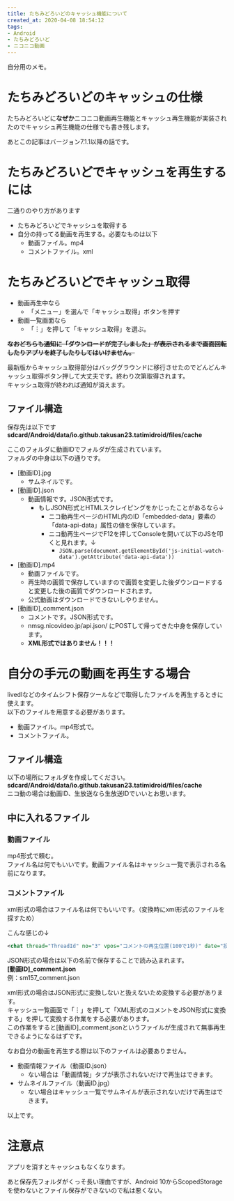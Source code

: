 ```yaml
---
title: たちみどろいどのキャッシュ機能について
created_at: 2020-04-08 18:54:12
tags:
- Android
- たちみどろいど
- ニコニコ動画
---
```


自分用のメモ。

# たちみどろいどのキャッシュの仕様
たちみどろいどに**なぜか**ニコニコ動画再生機能とキャッシュ再生機能が実装されたのでキャッシュ再生機能の仕様でも書き残します。

あとこの記事はバージョン7.1.1以降の話です。

# たちみどろいどでキャッシュを再生するには
二通りのやり方があります
- たちみどろいどでキャッシュを取得する
- 自分の持ってる動画を再生する。必要なものは以下
    - 動画ファイル。mp4
    - コメントファイル。xml

# たちみどろいどでキャッシュ取得
- 動画再生中なら
    - 「メニュー」を選んで「キャッシュ取得」ボタンを押す
- 動画一覧画面なら
    - 「︙」を押して「キャッシュ取得」を選ぶ。

~~**なおどちらも通知に「ダウンロードが完了しました」が表示されるまで画面回転したりアプリを終了したりしてはいけません。**~~

最新版からキャッシュ取得部分はバッググラウンドに移行させたのでどんどんキャッシュ取得ボタン押して大丈夫です。終わり次第取得されます。  
キャッシュ取得が終われば通知が消えます。

## ファイル構造
保存先は以下です
**sdcard/Android/data/io.github.takusan23.tatimidroid/files/cache**

ここのフォルダに動画IDでフォルダが生成されています。  
フォルダの中身は以下の通りです。

- [動画ID].jpg
    - サムネイルです。
- [動画ID].json
    - 動画情報です。JSON形式です。
        - もしJSON形式とHTMLスクレイピングをかじったことがあるなら↓
            - ニコ動再生ページのHTML内のID「embedded-data」要素の「data-api-data」属性の値を保存しています。
            - ニコ動再生ページでF12を押してConsoleを開いて以下のJSを叩くと見れます。↓
                - ```JSON.parse(document.getElementById('js-initial-watch-data').getAttribute('data-api-data'))```
- [動画ID].mp4
    - 動画ファイルです。
    - 再生時の画質で保存していますので画質を変更した後ダウンロードすると変更した後の画質でダウンロードされます。
    - 公式動画はダウンロードできないしやりません。
- [動画ID]_comment.json
    - コメントです。JSON形式です。
    - nmsg.nicovideo.jp/api.json/ にPOSTして帰ってきた中身を保存しています。
    - **XML形式ではありません！！！**

# 自分の手元の動画を再生する場合
livedlなどのタイムシフト保存ツールなどで取得したファイルを再生するときに使えます。  
以下のファイルを用意する必要があります。
- 動画ファイル。mp4形式で。
- コメントファイル。

## ファイル構造
以下の場所にフォルダを作成してください。
**sdcard/Android/data/io.github.takusan23.tatimidroid/files/cache**  
ニコ動の場合は動画ID、生放送なら生放送IDでいいとお思います。

## 中に入れるファイル
### 動画ファイル
mp4形式で頼む。  
ファイル名は何でもいいです。動画ファイル名はキャッシュ一覧で表示される名前になります。
### コメントファイル
xml形式の場合はファイル名は何でもいいです。（変換時にxml形式のファイルを探すため）

こんな感じの↓
```xml
<chat thread="ThreadId" no="3" vpos="コメントの再生位置(100で1秒)" date="投稿日時" user_id="ユーザーID">コメント</chat>
```

JSON形式の場合は以下の名前で保存することで読み込まれます。  
**[動画ID]_comment.json**  
例：sm157_comment.json

xml形式の場合はJSON形式に変換しないと扱えないため変換する必要があります。  
キャッシュ一覧画面で「︙」を押して「XML形式のコメントをJSON形式に変換する」を押して変換する作業をする必要があります。  
この作業をすると[動画ID]_comment.jsonというファイルが生成されて無事再生できるようになるはずです。

なお自分の動画を再生する際は以下のファイルは必要ありません。

- 動画情報ファイル（動画ID.json）
    - ない場合は「動画情報」タブが表示されないだけで再生はできます。
- サムネイルファイル（動画ID.jpg）
    - ない場合はキャッシュ一覧でサムネイルが表示されないだけで再生はできます。

以上です。

# 注意点
アプリを消すとキャッシュもなくなります。

あと保存先フォルダがくっそ長い理由ですが、Android 10からScopedStorageを使わないとファイル保存ができないので私は悪くない。